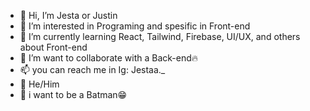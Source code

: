 - 👋 Hi, I’m Jesta or Justin
- 👀 I’m interested in Programing and spesific in Front-end
- 🌱 I’m currently learning React, Tailwind, Firebase, UI/UX, and others about Front-end
- 💞️ I’m want to collaborate with a Back-end🔥
- 📫 you can reach me in Ig: Jestaa._
- 👋 He/Him
- 🦇 i want to be a Batman😁

<!---
jestaputra/jestaputra is a ✨ special ✨ repository because its `README.md` (this file) appears on your GitHub profile.
You can click the Preview link to take a look at your changes.
--->
